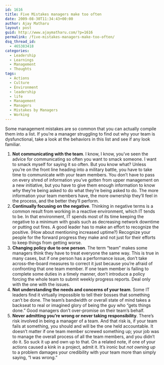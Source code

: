 ```yaml
---
id: 1616
title: Five Mistakes managers make too often
date: 2009-08-30T11:34:43+00:00
author: Ajay Matharu
layout: post
guid: http://www.ajaymatharu.com/?p=1616
permalink: /five-mistakes-managers-make-too-often/
dsq_thread_id:
  - 465383418
categories:
  - Leadership
  - Learnings
  - Management
  - Thoughts
tags:
  - Actions
  - Culture
  - Environment
  - leadership
  - life
  - Management
  - Managers
  - Mistakes by Managers
  - Working
---
```

Some management mistakes are so common that you can actually compile them into a list. If you’re a manager struggling to find out why your team is dysfunctional, take a look at the behaviors in this list and see if any look familiar.

  1. **Not communicating with the team**. I know, I know, you’ve seen the advice for communicating so often you want to smack someone. I want to smack myself for saying it so often. But you know what? Unless you’re on the front line heading into a military battle, you have to take time to communicate with your team members. You don’t have to pass on every shred of information you’ve gotten from upper management on a new initiative, but you have to give them enough information to know _why_ they’re being asked to do what they’re being asked to do. The more information your team members have, the more ownership they’ll feel in the process, and the better they’ll perform.
  2. **Continually focusing on the negative**. Thinking in negative terms is a common result from working in a reactive environment, which IT tends to be. In that environment, IT spends most of its time keeping the negative to a minimum with goals such as decreasing network downtime or putting out fires. A good leader has to make an effort to recognize the positive. (How about mentioning increased uptime?) Recognize your people for the forward progress they make and not just for their efforts to keep things from getting worse.
  3. **Changing policy due to one person**. The term “team” makes some managers think they have to treat everyone the same way. This is true in many cases, but if one person has a performance issue, don’t take across-the-board measures to correct it just because you’re afraid of confronting that one team member. If one team member is failing to complete some duties in a timely manner, don’t introduce a policy forcing the whole team to submit weekly progress reports. Deal only with the one with the issues.
  4. **Not understanding the needs and concerns of your team**. Some IT leaders find it virtually impossible to tell their bosses that something can’t be done. The team’s bandwidth or overall state of mind takes a backseat to real or imagined glory of being the guy who “gets things done.” Good managers don’t over-promise on their team’s behalf.
  5. **Never admitting you’re wrong or never taking responsibility**. There’s risk involved in being a manager of a team. And that risk is, if your team fails at something, you should and will be the one held accountable. It doesn’t matter if one team member screwed something up; your job was to manage the overall process of all the team members, and you didn’t do it. So suck it up and own up to that. On a related note, if one of your actions caused a kink in a project, admit it. It’s ironic but _not owning up_ to a problem damages your credibility with your team more than simply saying, “I was wrong.”